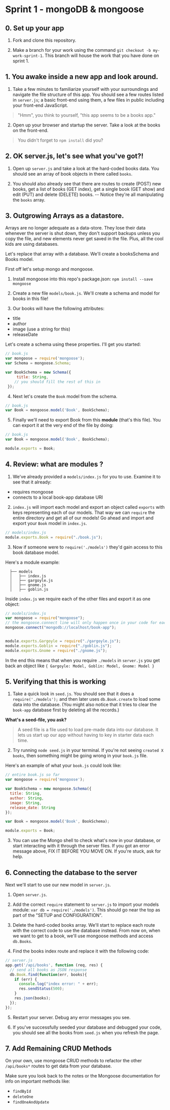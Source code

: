 # Sprint 1 - mongoDB & mongoose

## 0. Set up your app

1. Fork and clone this repository.

2. Make a branch for your work using the command `git checkout -b my-work-sprint-1`. This branch will house the work that you have done on sprint 1.

## 1. You awake inside a new app and look around.

1. Take a few minutes to familiarize yourself with your surroundings and navigate the file structure of this app.  You should see a few routes listed in `server.js`; a basic front-end using them, a few files in public including your front-end JavaScript.  
  > "Hmm", you think to yourself, "this app seems to be a books app."

2. Open up your browser and startup the server.  Take a look at the books on the front-end.
  > You didn't forget to `npm install` did you?

## 2. OK server.js, let's see what you've got?!

1. Open up `server.js` and take a look at the hard-coded books data.  You should see an array of book objects in there called `books`.

2. You should also already see that there are routes to create (POST) new books, get a list of books (GET index), get a single book (GET show) and edit (PUT) and delete (DELETE) books.  -- Notice they're all manipulating the `books` array.  

## 3. Outgrowing Arrays as a datastore.

Arrays are no longer adequate as a data-store.  They lose their data whenever the server is shut down, they don't support backups unless you copy the file, and new elements never get saved in the file.  Plus, all the cool kids are using databases.

Let's replace that array with a database.  We'll create a booksSchema and Books model.  

First off let's setup mongo and mongoose.  

1. Install mongoose into this repo's package.json: `npm install --save mongoose`
2. Create a new file `models/book.js`. We'll create a schema and model for books in this file!

3. Our books will have the following attributes:
  * title
  * author
  * image (use a string for this)
  * releaseDate

  Let's create a schema using these properties.  I'll get you started:

  ```js
  // book.js
  var mongoose = require('mongoose');
  var Schema = mongoose.Schema;

  var BookSchema = new Schema({
       title: String,
      // you should fill the rest of this in
   });
  ```

4. Next let's create the `Book` model from the schema.  
  ```js
  // book.js
  var Book = mongoose.model('Book', BookSchema);
  ```

5. Finally we'll need to export Book from this **module** (that's this file).  You can export it at the very end of the file by doing:
  ```js
  // book.js
  var Book = mongoose.model('Book', BookSchema);

  module.exports = Book;
  ```

## 4. Review: what are modules ?

1. We've already provided a `models/index.js` for you to use.  Examine it to see that it already:
  - requires mongoose  
  - connects to a local book-app database URI  

2. `index.js` will import each model and export an object called `exports` with keys representing each of our models.  That way we can `require` the entire directory and get all of our models!  Go ahead and import and export your `Book` model in `index.js`.

  ```js
  // models/index.js
  module.exports.Book = require("./book.js");
  ```

3. Now if someone were to `require('./models')` they'd gain access to this book database model.

Here's a module example:


      ├── models
      │   ├── index.js
      │   ├── gargoyle.js
      │   ├── gnome.js
      │   ├── goblin.js


Inside `index.js` we require each of the other files and export it as one object:

```javascript
// models/index.js
var mongoose = require("mongoose");
// the mongoose.connect line will only happen once in your code for each project
mongoose.connect("mongodb://localhost/book-app");   


module.exports.Gargoyle = require("./gargoyle.js");
module.exports.Goblin = require("./goblin.js");
module.exports.Gnome = require("./gnome.js");
```

In the end this means that when you require `./models` in `server.js` you get back an object like
        `{ Gargoyle: Model, Goblin: Model, Gnome: Model }`



## 5. Verifying that this is working

1. Take a quick look in `seed.js`.  You should see that it does a `require('./models');` and then later uses `db.Book.create` to load some data into the database.  (You might also notice that it tries to clear the `book-app` database first by deleting all the records.)

**What's a seed-file, you ask?**
> A seed file is a file used to load pre-made data into our database.  It lets us start up our app without having to key in starter data each time.

2. Try running `node seed.js` in your terminal. If you're not seeing `created X books`, then something might be going wrong in your `book.js` file.  

  Here's an example of what your `book.js` could look like:

  ```js
  // entire book.js so far
  var mongoose = require('mongoose');

  var BookSchema = new mongoose.Schema({
    title: String,
    author: String,
    image: String,
    release_date: String
  });

  var Book = mongoose.model('Book', BookSchema);

  module.exports = Book;
  ```

3. You can use the Mongo shell to check what's now in your database, or start interacting with it through the server files.  If you got an error message above, FIX IT BEFORE YOU MOVE ON.  If you're stuck, ask for help.


## 6. Connecting the database to the server

Next we'll start to use our new model in `server.js`.

1. Open `server.js`.  

2. Add the correct `require` statement to `server.js` to import your models module:  `var db = require('./models')`.  This should go near the top as part of the "SETUP and CONFIGURATION".

3. Delete the hard-coded books array.  We'll start to replace each route with the correct code to use the database instead.  From now on, when we want to get to a book, we'll use mongoose methods and access `db.Books`.

4. Find the books index route and replace it with the following code:

  ```js
  // server.js
  app.get('/api/books', function (req, res) {
    // send all books as JSON response
    db.Book.find(function(err, books){
      if (err) {
        console.log("index error: " + err);
        res.sendStatus(500);
      }
      res.json(books);
    });
  });
  ```

5. Restart your server. Debug any error messages you see.

6. If you've successfully seeded your database and debugged your code, you should see all the books from `seed.js` when you refresh the page.


## 7. Add Remaining CRUD Methods

On your own, use mongoose CRUD methods to refactor the other `/api/books*` routes to get data from your database.

Make sure you look back to the notes or the Mongoose documentation for info on important methods like:

* `findById`
* `deleteOne`
* `findOneAndUpdate`
